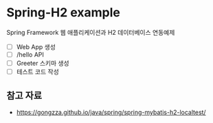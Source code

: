 # Spring-H2 example

Spring Framework 웹 애플리케이션과 H2 데이터베이스 연동예제

* [ ] Web App 생성
* [ ] /hello API
* [ ] Greeter 스키마 생성
* [ ] 테스트 코드 작성

## 참고 자료

* https://gongzza.github.io/java/spring/spring-mybatis-h2-localtest/
